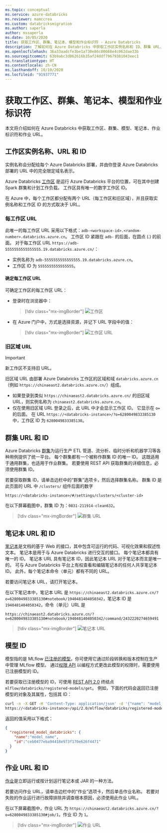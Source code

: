 ```yaml
---
ms.topic: conceptual
ms.service: azure-databricks
ms.reviewer: mamccrea
ms.custom: databricksmigration
ms.author: saperla
author: mssaperla
ms.date: 10/05/2020
title: 获取工作区、群集、笔记本、模型和作业标识符 - Azure Databricks
description: 了解如何在 Azure Databricks 中获取工作区实例名称和 ID、群集 URL、笔记本 URL、模型 ID 和作业 URL。
ms.openlocfilehash: 36a33aadcfe3be1a730e86c00668e4c062dae33b
ms.sourcegitcommit: 63b9abc3d062616b35af24ddf79679381043eec1
ms.translationtype: HT
ms.contentlocale: zh-CN
ms.lasthandoff: 10/10/2020
ms.locfileid: "91937771"
---
```

# <a name="get-workspace-cluster-notebook-model-and-job-identifiers"></a>获取工作区、群集、笔记本、模型和作业标识符

本文将介绍如何在 Azure Databricks 中获取工作区、群集、模型、笔记本、作业标识符和作业 URL。

## <a name="workspace-instance-names-urls-and-ids"></a><a id="workspace-instance-names-urls-and-ids"> </a><a id="workspace-url"> </a>工作区实例名称、URL 和 ID

实例名称会分配给每个 Azure Databricks 部署，并由你登录 Azure Databricks 部署的 URL 中的完全限定域名表示。

Azure Databricks [工作区](index.md) 是运行 Azure Databricks 平台的位置，可在其中创建 Spark 群集和计划工作负载。 工作区具有唯一的数字工作区 ID。

在 Azure 中，每个工作区都分配有两个 URL（每工作区和旧区域），并且获取实例名称和工作区 ID 的方式取决于 URL。

### <a name="per-workspace-url"></a>每工作区 URL

此唯一的每工作区 URL 采用以下格式：`adb-<workspace-id>.<random-number>.databricks.azure.cn`。 工作区 ID 紧跟在 `adb-` 的后面，在圆点 (.) 的前面。 对于每工作区 URL `https://adb-5555555555555555.19.databricks.azure.cn/`：

* 实例名称为 `adb-5555555555555555.19.databricks.azure.cn`。
* 工作区 ID 为 `5555555555555555`。

#### <a name="determine-per-workspace-url"></a>确定每工作区 URL

可确定工作区的每工作区 URL：

* 登录时在浏览器中：

  > [!div class="mx-imgBorder"]
  > ![工作区](../_static/images/workspace/workspace-azure.png)

* 在 Azure 门户中，方式是选择资源，并记下 URL 字段中的值：

  > [!div class="mx-imgBorder"]
  > ![工作区 URL](../_static/images/workspace/azure-workspace-url.png)

### <a name="legacy-regional-url"></a><a id="legacy-regional-url"> </a><a id="legacy-url"> </a>旧区域 URL

> [!IMPORTANT]
>
> 新工作区不支持旧 URL。

旧区域 URL 由部署 Azure Databricks 工作区的区域和域 `databricks.azure.cn`（例如 `https://chinaeast2.databricks.azure.cn/`）组成。

* 如果登录到类似 `https://chinaeast2.databricks.azure.cn/` 的旧区域 URL，则实例名称为 `chinaeast2.databricks.azure.cn`。
* 仅在使用旧区域 URL 登录之后，此 URL 中才会显示工作区 ID。 它显示在 `o=` 的后面。 在 URL `https://<databricks-instance>/?o=6280049833385130` 中，工作区 ID 为 `6280049833385130`。

## <a name="cluster-url-and-id"></a>群集 URL 和 ID

Azure Databricks [群集](../clusters/index.md)为运行生产 ETL 管道、流分析、临时分析和机器学习等各种用例提供了统一平台。 每个群集都有一个被称作群集 ID 的唯一 ID。 这既适用于通用群集，也适用于作业群集。 若要使用 REST API 获取群集的详细信息，必须使用群集 ID。

若要获取群集 ID，请单击边栏中的“群集”选项卡，然后选择群集名称。 群集 ID 是此页面的 URL 中 `/clusters/` 组件后面的数字

`https://<databricks-instance>/#/settings/clusters/<cluster-id>`

在以下屏幕截图中，群集 ID 为：`0831-211914-clean632`。

> [!div class="mx-imgBorder"]
> ![群集 URL](../_static/images/workspace/azure-cluster.png)

## <a name="notebook-url-and-id"></a><a id="notebook-url-and-id"> </a><a id="workspace-notebook-url"> </a>笔记本 URL 和 ID

[笔记本](../notebooks/index.md)是文档的基于 Web 的接口，其中包含可运行的代码、可视化效果和叙述性文本。 笔记本是用于与 Azure Databricks 进行交互的接口。 每个笔记本都具有唯一的 ID。 笔记本 URL 具有笔记本 ID，因此笔记本 URL 对于笔记本而言是唯一的。 可与 Azure Databricks 平台上有权查看和编辑笔记本的任何人共享笔记本 ID。 此外，每个笔记本命令（单元）都有不同的 URL。

若要访问笔记本 URL，请打开笔记本。

在以下笔记本中，笔记本 URL 是 `https://chinaeast2.databricks.azure.cn/?o=6280049833385130#notebook/1940481404050342`，笔记本 ID 是 `1940481404050342`，命令（单元）URL 是

`https://chinaeast2.databricks.azure.cn/?o=6280049833385130#notebook/1940481404050342/command/2432220274659491`

> [!div class="mx-imgBorder"]
> ![笔记本 URL](../_static/images/workspace/azure-notebook.png)

## <a name="model-id"></a>模型 ID

模型指的是 MLflow [已注册的模型](../applications/mlflow/model-registry.md)，你可使用它通过阶段转换和版本控制在生产中管理 MLflow 模型。 通过[权限 API](../dev-tools/api/latest/permissions.md) 以编程方式更改此模型的权限时，需要使用已注册模型的 ID。

若要获取已注册模型的 ID，可使用 [REST API 2.0](../dev-tools/api/latest/index.md) 终结点 `mlflow/databricks/registered-models/get`。 例如，下面的代码会返回已注册模型的对象及其属性，包括其 ID：

```bash
curl -n -X GET -H 'Content-Type: application/json' -d '{"name": "model_name"}' \
https://<databricks-instance>/api/2.0/mlflow/databricks/registered-models/get
```

返回的值采用以下格式：

```json
{
  "registered_model_databricks": {
    "name":"model_name",
    "id":"ceb0477eba94418e973f170e626f4471"
  }
}
```

## <a name="job-url-and-id"></a>作业 URL 和 ID

[作业](../jobs.md)是立即运行或按计划运行笔记本或 JAR 的一种方法。

若要访问作业 URL，请单击边栏中的“作业”选项卡，然后单击作业名称。 若要对失败的作业运行进行故障排除并调查根本原因，必须使用此作业 URL。

在以下屏幕截图中，作业 URL 为 `https://chinaeast2.databricks.azure.cn/?o=6280049833385130#job/1`，作业 ID 为 `1`。

> [!div class="mx-imgBorder"]
> ![作业 URL](../_static/images/workspace/azure-jobs.png)